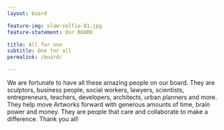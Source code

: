 ```yaml
---
layout: board

feature-img: slaw-selfie-01.jpg
feature-statement: Our BOARD

title: All for one
subtitle: One for all
permalink: /board/

---
```

We are fortunate to have all these amazing people on our board. They are sculptors, business people, social workers, lawyers, scientists, entrepreneurs, teachers, developers, architects, urban planners and more. They help move Artworks forward with generous amounts of time, brain power and money. They are people that care and collaborate to make a difference. Thank you all!

